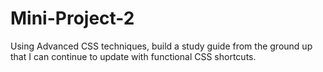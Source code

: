 # Mini-Project-2
Using Advanced CSS techniques, build a study guide from the ground up that I can continue to update with functional CSS shortcuts.
